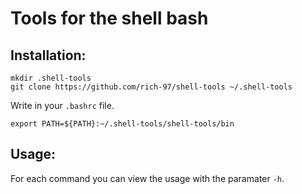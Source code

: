 # Tools for the shell bash

## Installation:

```shell
mkdir .shell-tools
git clone https://github.com/rich-97/shell-tools ~/.shell-tools
```

Write in your `.bashrc` file.

```shell
export PATH=${PATH}:~/.shell-tools/shell-tools/bin
```

## Usage:

For each command you can view the usage with the paramater `-h`.
